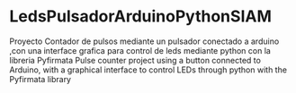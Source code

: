 # LedsPulsadorArduinoPythonSIAM

Proyecto Contador de pulsos mediante un pulsador conectado a arduino ,con una interface grafica para control de leds mediante python con la libreria Pyfirmata
Pulse counter project using a button connected to Arduino, with a graphical interface to control LEDs through python with the Pyfirmata library
